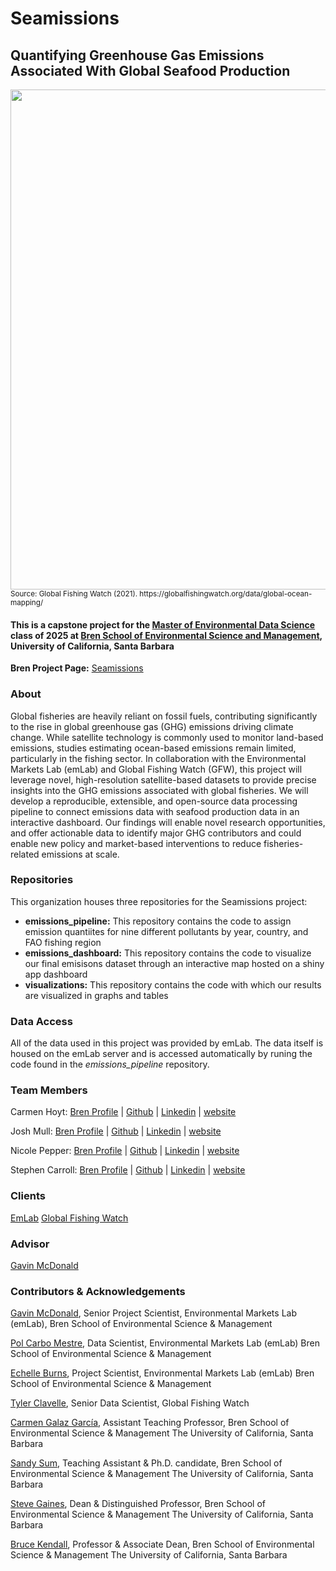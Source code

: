 # Seamissions
## Quantifying Greenhouse Gas Emissions Associated With Global Seafood Production

<img src="https://globalfishingwatch.org/wp-content/uploads/global_ocean_mapping_2017_2021_banner-1.webp" width="800"/>

<sub>
Source: Global Fishing Watch (2021). https://globalfishingwatch.org/data/global-ocean-mapping/
</sub>

#### This is a capstone project for the [Master of Environmental Data Science](https://bren.ucsb.edu/masters-programs/master-environmental-data-science) class of 2025 at [Bren School of Environmental Science and Management](https://bren.ucsb.edu/), University of California, Santa Barbara

**Bren Project Page:** [Seamissions](https://bren.ucsb.edu/projects/quantifying-greenhouse-gas-emissions-associated-global-seafood-production)

### About
Global fisheries are heavily reliant on fossil fuels, contributing significantly to the rise in global greenhouse gas (GHG) emissions driving climate change. While satellite technology is commonly used to monitor land-based emissions, studies estimating ocean-based emissions remain limited, particularly in the fishing sector. In collaboration with the Environmental Markets Lab (emLab) and Global Fishing Watch (GFW), this project will leverage novel, high-resolution satellite-based datasets to provide precise insights into the GHG emissions associated with global fisheries. We will develop a reproducible, extensible, and open-source data processing pipeline to connect emissions data with seafood production data in an interactive dashboard. Our findings will enable novel research opportunities, and offer actionable data to identify major GHG contributors and could enable new policy and market-based interventions to reduce fisheries-related emissions at scale.

### Repositories
This organization houses three repositories for the Seamissions project:
 - **emissions_pipeline:** This repository contains the code to assign emission quantiites for nine different pollutants by year, country, and FAO fishing region
 - **emissions_dashboard:** This repository contains the code to visualize our final emisisons dataset through an interactive map hosted on a shiny app dashboard
 - **visualizations:** This repository contains the code with which our results are visualized in graphs and tables

### Data Access

All of the data used in this project was provided by emLab. The data itself is housed on the emLab server and is accessed automatically by runing the code found in the *emissions_pipeline* repository.

### Team Members
Carmen Hoyt: [Bren Profile](https://bren.ucsb.edu/people/carmen-hoyt) | [Github](https://github.com/orgs/Seamissions/people/ceh58) | [Linkedin](https://www.linkedin.com/in/carmen-hoyt-952272153/) | [website](https://ceh58.github.io/)

Josh Mull: [Bren Profile](https://bren.ucsb.edu/people/joshua-mull) | [Github](https://github.com/orgs/Seamissions/people/llumj) | [Linkedin](https://www.linkedin.com/in/joshua-mull-046a7832b/) | [website](https://llumj.github.io/)

Nicole Pepper: [Bren Profile](https://bren.ucsb.edu/people/nicole-pepper) | [Github](https://github.com/orgs/Seamissions/people/nicolelpepper) | [Linkedin](https://www.linkedin.com/in/nicole-pepper/) | [website](https://nicolelpepper.github.io/)

Stephen Carroll: [Bren Profile](https://bren.ucsb.edu/people/stephen-carroll) | [Github](https://github.com/orgs/Seamissions/people/stephenccodes) | [Linkedin](https://www.linkedin.com/in/stephen-carroll-754b5191/) | [website](https://stephenccodes.github.io/)

### Clients
[EmLab](https://github.com/emlab-ucsb)
[Global Fishing Watch](https://globalfishingwatch.org/)

### Advisor
[Gavin McDonald](https://github.com/gmcdonald-sfg)

### Contributors & Acknowledgements 
[Gavin McDonald](https://emlab.ucsb.edu/about/our-team/gavin-mcdonald), Senior Project Scientist, 
Environmental Markets Lab (emLab), 
Bren School of Environmental Science & Management

[Pol Carbo Mestre](https://emlab.ucsb.edu/about/our-team/pol-carbo-mestre), Data Scientist, 
Environmental Markets Lab (emLab)
Bren School of Environmental Science & Management

[Echelle Burns](https://emlab.ucsb.edu/about/our-team/echelle-burns), Project Scientist, 
Environmental Markets Lab (emLab)
Bren School of Environmental Science & Management

[Tyler Clavelle](https://globalfishingwatch.org/tyler-clavelle/), Senior Data Scientist, 
Global Fishing Watch

[Carmen Galaz García](https://bren.ucsb.edu/people/carmen-galaz-garcia-0), Assistant Teaching Professor, 
Bren School of Environmental Science & Management
The University of California, Santa Barbara

[Sandy Sum](https://bren.ucsb.edu/people/sandy-sum), Teaching Assistant & Ph.D. candidate,
Bren School of Environmental Science & Management
The University of California, Santa Barbara

[Steve Gaines](https://bren.ucsb.edu/people/steve-gaines), Dean & Distinguished Professor,
Bren School of Environmental Science & Management
The University of California, Santa Barbara

[Bruce Kendall](https://bren.ucsb.edu/people/bruce-kendall), Professor & Associate Dean, 
Bren School of Environmental Science & Management
The University of California, Santa Barbara

